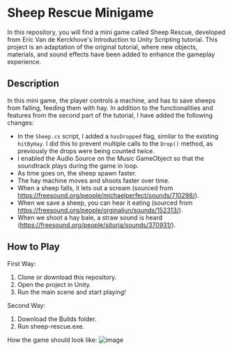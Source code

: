 # Sheep Rescue Minigame
In this repository, you will find a mini game called Sheep Rescue, developed from Eric Van de Kerckhove's Introduction to Unity Scripting tutorial. This project is an adaptation of the original tutorial, where new objects, materials, and sound effects have been added to enhance the gameplay experience.


## Description
In this mini game, the player controls a machine, and has to save sheeps from falling, feeding them with hay. In addition to the functionalities and features from the second part of the tutorial, I have added the following changes:

- In the `Sheep.cs` script, I added a `hasDropped` flag, similar to the existing `hitByHay`. I did this to prevent multiple calls to the `Drop()` method, as previously the drops were being counted twice.
- I enabled the Audio Source on the Music GameObject so that the soundtrack plays during the game in loop.
- As time goes on, the sheep spawn faster.
- The hay machine moves and shoots faster over time.
- When a sheep falls, it lets out a scream (sourced from https://freesound.org/people/michaelperfect/sounds/710298/).
- When we save a sheep, you can hear it eating (sourced from https://freesound.org/people/orginaljun/sounds/152313/).
- When we shoot a hay bale, a straw sound is heard (https://freesound.org/people/sjturia/sounds/370931/).

## How to Play
First Way:
1. Clone or download this repository.
2. Open the project in Unity.
3. Run the main scene and start playing!

Second Way:
1. Download the Builds folder.
2. Run sheep-rescue.exe.

How the game should look like:
![image](https://github.com/user-attachments/assets/029abeab-0db6-469c-a08c-5bd9b1238b80)

